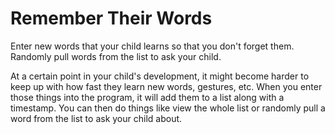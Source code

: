 # Remember Their Words
Enter new words that your child learns so that you don't forget them. Randomly pull words from the list to ask your child.

At a certain point in your child's development, it might become harder to keep up with how fast they learn new words, gestures, etc. When you enter those things into the program, it will add them to a list along with a timestamp. You can then do things like view the whole list or randomly pull a word from the list to ask your child about.
